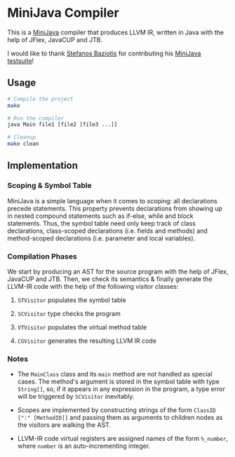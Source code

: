 # MiniJava Compiler

This is a [MiniJava](https://cgi.di.uoa.gr/~compilers/20_21/project.html#hw2) compiler that produces
LLVM IR, written in Java with the help of JFlex, JavaCUP and JTB.

I would like to thank [Stefanos Baziotis](https://github.com/baziotis) for contributing his [MiniJava
testsuite](https://github.com/baziotis/minijava-testsuite)!


## Usage

```bash
# Compile the project
make

# Run the compiler
java Main file1 [file2 [file3 ...]]

# Cleanup
make clean
```

## Implementation

### Scoping & Symbol Table

MiniJava is a simple language when it comes to scoping: all declarations precede statements.
This property prevents declarations from showing up in nested compound statements such as
if-else, while and block statements. Thus, the symbol table need only keep track of class
declarations, class-scoped declarations (i.e. fields and methods) and method-scoped declarations
(i.e. parameter and local variables).

### Compilation Phases

We start by producing an AST for the source program with the help of JFlex, JavaCUP and JTB. Then,
we check its semantics & finally generate the LLVM-IR code with the help of the following visitor
classes:

1. `STVisitor` populates the symbol table

2. `SCVisitor` type checks the program

3. `VTVisitor` populates the virtual method table

4. `CGVisitor` generates the resulting LLVM IR code

### Notes

- The `MainClass` class and its `main` method are not handled as special cases. The method's
argument is stored in the symbol table with type `String[]`, so, if it appears in any
expression in the program, a type error will be triggered by `SCVisitor` inevitably.

- Scopes are implemented by constructing strings of the form `ClassID [":" [MethodID]]` and passing
them as arguments to children nodes as the visitors are walking the AST. 

- LLVM-IR code virtual registers are assigned names of the form `%_number`, where `number` is an
auto-incrementing integer.
